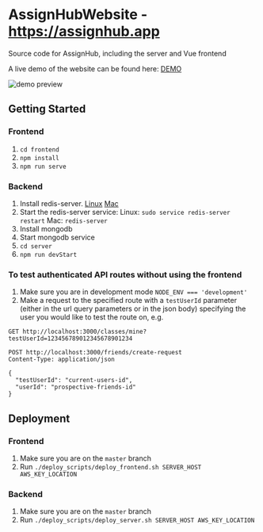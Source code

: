 # AssignHubWebsite - https://assignhub.app
Source code for AssignHub, including the server and Vue frontend

A live demo of the website can be found here: [DEMO](https://assignhub.github.io/demo "AssignHub Demo")

![demo preview](https://i.imgur.com/wkL8CXj.jpg "Demo Preview")

## Getting Started
### Frontend
1. `cd frontend` 
2. `npm install`
3. `npm run serve`
### Backend
1. Install redis-server. [Linux](https://redis.io/topics/quickstart) [Mac](https://redis.io/docs/getting-started/installation/install-redis-on-mac-os/)
2. Start the redis-server service: Linux: `sudo service redis-server restart` Mac: `redis-server`
3. Install mongodb 
4. Start mongodb service
5. `cd server`
6. `npm run devStart`
### To test authenticated API routes without using the frontend
1. Make sure you are in development mode `NODE_ENV === 'development'`
2. Make a request to the specified route with a `testUserId` parameter (either in the url query parameters or in the json body) specifying the user you would like to test the route on, e.g.
```
GET http://localhost:3000/classes/mine?testUserId=123456789012345678901234
```
```
POST http://localhost:3000/friends/create-request
Content-Type: application/json

{
  "testUserId": "current-users-id",
  "userId": "prospective-friends-id"
}
```

## Deployment
### Frontend
1. Make sure you are on the `master` branch
2. Run `./deploy_scripts/deploy_frontend.sh SERVER_HOST AWS_KEY_LOCATION`
### Backend
1. Make sure you are on the `master` branch
2. Run `./deploy_scripts/deploy_server.sh SERVER_HOST AWS_KEY_LOCATION`